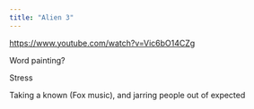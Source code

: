 ```yaml
---
title: "Alien 3"
---
```


https://www.youtube.com/watch?v=Vic6bO14CZg

Word painting?

Stress

Taking a known (Fox music), and jarring people out of expected
